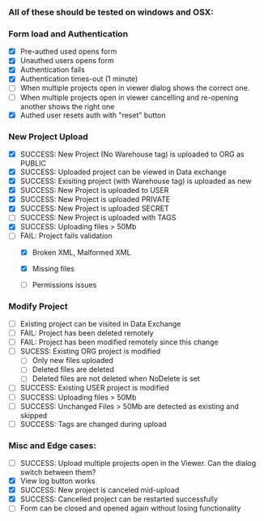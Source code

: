 ### All of these should be tested on windows and OSX:

### Form load and Authentication

- [X] Pre-authed used opens form
- [X] Unauthed users opens form
- [X] Authentication fails
- [X] Authentication times-out (1 minute)
- [ ] When multiple projects open in viewer dialog shows the correct one.
- [ ] When multiple projects open in viewer cancelling and re-opening another shows the right one
- [X] Authed user resets auth with "reset" button

###  New Project Upload

- [X] SUCCESS: New Project (No Warehouse tag) is uploaded to ORG as PUBLIC
- [X] SUCCESS: Uploaded project can be viewed in Data exchange
- [X] SUCCESS: Exisiting project (with Warehouse tag) is uploaded as new
- [X] SUCCESS: New Project is uploaded to USER 
- [X] SUCCESS: New Project is uploaded PRIVATE
- [X] SUCCESS: New Project is uploaded SECRET
- [ ] SUCCESS: New Project is uploaded with TAGS
- [X] SUCCESS: Uploading files > 50Mb
- [ ] FAIL: Project fails validation
  - [X] Broken XML, Malformed XML
  - [X] Missing files
  - [ ] Permissions issues


### Modify Project

- [ ] Existing project can be visited in Data Exchange
- [ ] FAIL: Project has been deleted remotely
- [ ] FAIL: Project has been modified remotely since this change
- [ ] SUCESS: Existing ORG project is modified
  - [ ] Only new files uploaded
  - [ ] Deleted files are deleted
  - [ ] Deleted files are not deleted when NoDelete is set
- [ ] SUCCESS: Existing USER project is modified
- [ ] SUCCESS: Uploading files > 50Mb
- [ ] SUCCESS: Unchanged Files > 50Mb are detected as existing and skipped
- [ ] SUCCESS: Tags are changed during upload

### Misc and Edge cases:

- [ ] SUCCESS: Upload multiple projects open in the Viewer. Can the dialog switch between them?
- [X] View log button works
- [X] SUCCESS: New project is canceled mid-upload
- [X] SUCCESS: Cancelled project can be restarted successfully
- [ ] Form can be closed and opened again without losing functionality
